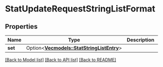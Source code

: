 # StatUpdateRequestStringListFormat

## Properties

Name | Type | Description | Notes
------------ | ------------- | ------------- | -------------
**set** | Option<[**Vec<models::StatStringListEntry>**](StatStringListEntry.md)> |  | [optional]

[[Back to Model list]](../README.md#documentation-for-models) [[Back to API list]](../README.md#documentation-for-api-endpoints) [[Back to README]](../README.md)



